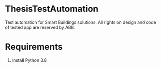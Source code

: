 # ThesisTestAutomation

Test automation for Smart Buildings solutions.
All rights on design and code of tested app are reserved by ABB.

# Requirements 
1. Install Python 3.8 